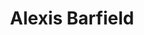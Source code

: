 ---
type: "member"
layout: "team"
title: "Alexis Barfield"
publish_name: "Alexis Barfield"
bg_image: ""
photo: ""
lab_position: "Undergrad Student"
lab_group: "Alumni"
status: "alumni"
---